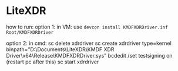 # LiteXDR

how to run:
option 1: in VM: use `devcon install KMDFXDRDriver.inf Root/KMDFXDRDriver`

option 2:
in cmd:
sc delete xdrdriver
sc create xdrdriver type=kernel binpath="D:\Documents\LiteXDR\KMDF XDR Driver\x64\Release\KMDFXDRDriver.sys"
bcdedit /set testsigning on (restart pc after this)
sc start xdrdriver